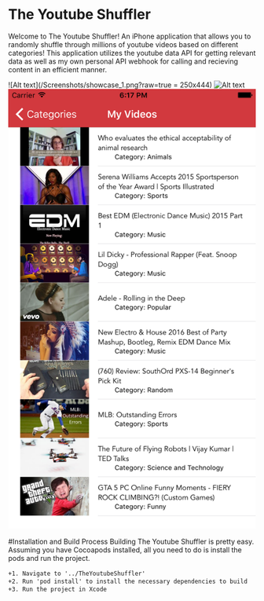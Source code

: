# The Youtube Shuffler
Welcome to The Youtube Shuffler! An iPhone application that allows you to randomly shuffle through millions of youtube videos based on different categories! This application utilizes the youtube data API for getting relevant data as well as my own personal API webhook for calling and recieving content in an efficient manner. 

![Alt text](/Screenshots/showcase_1.png?raw=true = 250x444)
![Alt text](/workspace/TheYoutubeShuffler/Screenshots/showcase_2.png?raw=true)
![Alt text](/Screenshots/showcase_3.png?raw=true)

#Installation and Build Process
Building The Youtube Shuffler is pretty easy. Assuming you have Cocoapods installed, all you need to do is install the pods and run the project. 

    +1. Navigate to '../TheYoutubeShuffler'
    +2. Run 'pod install' to install the necessary dependencies to build
    +3. Run the project in Xcode
